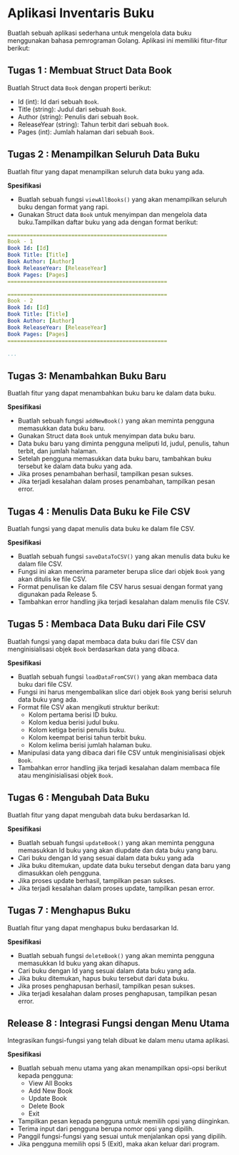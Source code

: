# Aplikasi Inventaris Buku

Buatlah sebuah aplikasi sederhana untuk mengelola data buku menggunakan bahasa pemrograman Golang. Aplikasi ini memiliki fitur-fitur berikut:

## Tugas 1 : Membuat Struct Data Book

Buatlah Struct data `Book` dengan properti berikut:

- Id (int): Id dari sebuah `Book`.
- Title (string): Judul dari sebuah `Book`.
- Author (string): Penulis dari sebuah `Book`.
- ReleaseYear (string): Tahun terbit dari sebuah `Book`.
- Pages (int): Jumlah halaman dari sebuah `Book`.

## Tugas 2 : Menampilkan Seluruh Data Buku

Buatlah fitur yang dapat menampilkan seluruh data buku yang ada.

**Spesifikasi**

- Buatlah sebuah fungsi `viewAllBooks()` yang akan menampilkan seluruh buku dengan format yang rapi.
- Gunakan Struct data `Book` untuk menyimpan dan mengelola data buku.Tampilkan daftar buku yang ada dengan format berikut:

```yaml
==================================================
Book - 1
Book Id: [Id]
Book Title: [Title]
Book Author: [Author]
Book ReleaseYear: [ReleaseYear]
Book Pages: [Pages]
==================================================

==================================================
Book - 2
Book Id: [Id]
Book Title: [Title]
Book Author: [Author]
Book ReleaseYear: [ReleaseYear]
Book Pages: [Pages]
==================================================

...
```

## Tugas 3: Menambahkan Buku Baru

Buatlah fitur yang dapat menambahkan buku baru ke dalam data buku.

**Spesifikasi**

- Buatlah sebuah fungsi `addNewBook()` yang akan meminta pengguna memasukkan data buku baru.
- Gunakan Struct data `Book` untuk menyimpan data buku baru.
- Data buku baru yang diminta pengguna meliputi Id, judul, penulis, tahun terbit, dan jumlah halaman.
- Setelah pengguna memasukkan data buku baru, tambahkan buku tersebut ke dalam data buku yang ada.
- Jika proses penambahan berhasil, tampilkan pesan sukses.
- Jika terjadi kesalahan dalam proses penambahan, tampilkan pesan error.

## Tugas 4 : Menulis Data Buku ke File CSV

Buatlah fungsi yang dapat menulis data buku ke dalam file CSV.

**Spesifikasi**

- Buatlah sebuah fungsi `saveDataToCSV()` yang akan menulis data buku ke dalam file CSV.
- Fungsi ini akan menerima parameter berupa slice dari objek `Book` yang akan ditulis ke file CSV.
- Format penulisan ke dalam file CSV harus sesuai dengan format yang digunakan pada Release 5.
- Tambahkan error handling jika terjadi kesalahan dalam menulis file CSV.

## Tugas 5 : Membaca Data Buku dari File CSV

Buatlah fungsi yang dapat membaca data buku dari file CSV dan menginisialisasi objek `Book` berdasarkan data yang dibaca.

**Spesifikasi**

- Buatlah sebuah fungsi `loadDataFromCSV()` yang akan membaca data buku dari file CSV.
- Fungsi ini harus mengembalikan slice dari objek `Book` yang berisi seluruh data buku yang ada.
- Format file CSV akan mengikuti struktur berikut:
  - Kolom pertama berisi ID buku.
  - Kolom kedua berisi judul buku.
  - Kolom ketiga berisi penulis buku.
  - Kolom keempat berisi tahun terbit buku.
  - Kolom kelima berisi jumlah halaman buku.
- Manipulasi data yang dibaca dari file CSV untuk menginisialisasi objek `Book`.
- Tambahkan error handling jika terjadi kesalahan dalam membaca file atau menginisialisasi objek `Book`.

## Tugas 6 : Mengubah Data Buku

Buatlah fitur yang dapat mengubah data buku berdasarkan Id.

**Spesifikasi**

- Buatlah sebuah fungsi `updateBook()` yang akan meminta pengguna memasukkan Id buku yang akan diupdate dan data buku yang baru.
- Cari buku dengan Id yang sesuai dalam data buku yang ada
- Jika buku ditemukan, update data buku tersebut dengan data baru yang dimasukkan oleh pengguna.
- Jika proses update berhasil, tampilkan pesan sukses.
- Jika terjadi kesalahan dalam proses update, tampilkan pesan error.

## Tugas 7 : Menghapus Buku

Buatlah fitur yang dapat menghapus buku berdasarkan Id.

**Spesifikasi**

- Buatlah sebuah fungsi `deleteBook()` yang akan meminta pengguna memasukkan Id buku yang akan dihapus.
- Cari buku dengan Id yang sesuai dalam data buku yang ada.
- Jika buku ditemukan, hapus buku tersebut dari data buku.
- Jika proses penghapusan berhasil, tampilkan pesan sukses.
- Jika terjadi kesalahan dalam proses penghapusan, tampilkan pesan error.


## Release 8 : Integrasi Fungsi dengan Menu Utama

Integrasikan fungsi-fungsi yang telah dibuat ke dalam menu utama aplikasi.

**Spesifikasi**

- Buatlah sebuah menu utama yang akan menampilkan opsi-opsi berikut kepada pengguna:
  - View All Books
  - Add New Book
  - Update Book
  - Delete Book
  - Exit
- Tampilkan pesan kepada pengguna untuk memilih opsi yang diinginkan.
- Terima input dari pengguna berupa nomor opsi yang dipilih.
- Panggil fungsi-fungsi yang sesuai untuk menjalankan opsi yang dipilih.
- Jika pengguna memilih opsi 5 (Exit), maka akan keluar dari program.
